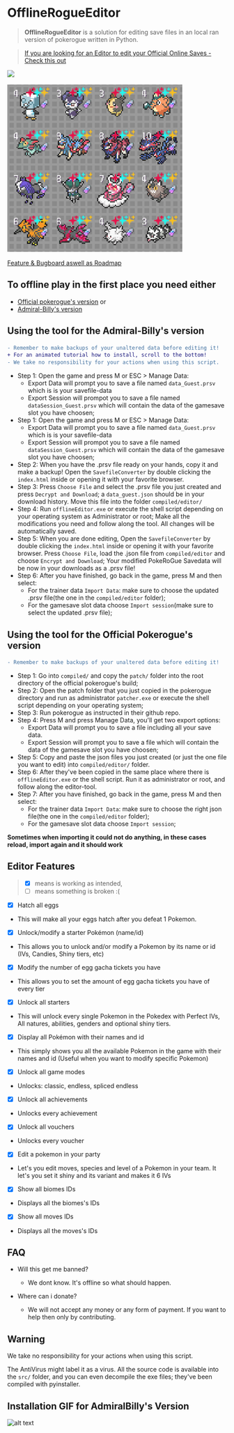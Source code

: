 # OfflineRogueEditor
> **OfflineRogueEditor** is a solution for editing save files in an local ran version of pokerogue written in Python.

> [If you are looking for an Editor to edit your Official Online Saves - Check this out](https://github.com/rogueEdit/OnlineRogueEditor/)

[<img src="https://img.shields.io/badge/Join%20our%20News-Discord!-8A2BE2">](https://discord.gg/8ZAnsZfVQP)

![Preview Image](.github/preview.png)

[Feature & Bugboard aswell as Roadmap](https://github.com/orgs/RogueEdit/projects/8)

## To offline play in the first place you need either

- [Official pokerogue's version](https://github.com/pagefaultgames/pokerogue) or
- [Admiral-Billy's version](https://github.com/Admiral-Billy/Pokerogue-App)

## Using the tool for the Admiral-Billy's version
```diff
- Remember to make backups of your unaltered data before editing it!
+ For an animated tutorial how to install, scroll to the bottom!
- We take no responsibility for your actions when using this script. 
```
- Step 1: Open the game and press M or ESC > Manage Data:
    - Export Data will prompt you to save a file named `data_Guest.prsv` which is is your savefile-data
    - Export Session will prompot you to save a file named `dataSession_Guest.prsv` which will contain the data of the gamesave slot you have choosen;
- Step 1: Open the game and press M or ESC > Manage Data:
    - Export Data will prompt you to save a file named `data_Guest.prsv` which is is your savefile-data
    - Export Session will prompot you to save a file named `dataSession_Guest.prsv` which will contain the data of the gamesave slot you have choosen;
- Step 2: When you have the .prsv file ready on your hands, copy it and make a backup! Open the `SavefileConverter` by double clicking the `index.html` inside or opening it with your favorite browser.
- Step 3: Press `Choose File` and select the .prsv file you just created and press `Decrypt and Download`; a `data_guest.json` should be in your download history. Move this file into the folder `compiled/editor/`
- Step 4: Run `offlineEditor.exe` or execute the shell script depending on your operating system as Administrator or root; Make all the modifications you need and follow along the tool. All changes will be automatically saved.
- Step 5: When you are done editing, Open the `SavefileConverter` by double clicking the `index.html` inside or opening it with your favorite browser. Press  `Choose File`, load the .json file from `compiled/editor` and choose `Encrypt and Download`; Your modified PokeRoGue Savedata will be now in your downloads as a .prsv file!
- Step 6: After you have finished, go back in the game, press M and then select:
    - For the trainer data `Import Data`: make sure to choose the updated .prsv file(the one in the `compiled/editor` folder);
    - For the gamesave slot data choose `Import session`(make sure to select the updated .prsv file);

## Using the tool for the Official Pokerogue's version 
```diff
- Remember to make backups of your unaltered data before editing it!
```

- Step 1: Go into `compiled/` and copy the `patch/` folder into the root directory of the official pokerogue's build;
- Step 2: Open the patch folder that you just copied in the pokerogue directory and run as administrator `patcher.exe` or execute the shell script depending on your operating system;
- Step 3: Run pokerogue as instructed in their github repo. 
- Step 4: Press M and press Manage Data, you'll get two export options:
    - Export Data will prompt you to save a file including all your save data.
    - Export Session will prompt you to save a file which will contain the data of the gamesave slot you have choosen;
- Step 5: Copy and paste the json files you just created (or just the one file you want to edit) into `compiled/editor/` folder.
- Step 6: After they've been copied in the same place where there is `offlineEditor.exe` or the shell script. Run it as administrator or root, and follow along the editor-tool.
- Step 7: After you have finished, go back in the game, press M and then select:
    - For the trainer data `Import Data`: make sure to choose the right json file(the one in the `compiled/editor` folder);
    - For the gamesave slot data choose `Import session`;

**Sometimes when importing it could not do anything, in these cases reload, import again and it should work**

## Editor Features
> - [X] means is working as intended, 
> - [ ] means something is broken :(

- [X] Hatch all eggs
- This will make all your eggs hatch after you defeat 1 Pokemon.

- [X] Unlock/modify a starter Pokémon (name/id)
- This allows you to unlock and/or modify a Pokemon by its name or id (IVs, Candies, Shiny tiers, etc)

- [X] Modify the number of egg gacha tickets you have
- This allows you to set the amount of egg gacha tickets you have of every tier

- [X] Unlock all starters
- This will unlock every single Pokemon in the Pokedex with Perfect IVs, All natures, abilities, genders and optional shiny tiers.

- [X] Display all Pokémon with their names and id
- This simply shows you all the available Pokemon in the game with their names and id (Useful when you want to modify specific Pokemon)

- [X] Unlock all game modes
- Unlocks: classic, endless, spliced endless

- [X] Unlock all achievements
- Unlocks every achievement

- [X] Unlock all vouchers
- Unlocks every voucher

- [X] Edit a pokemon in your party
- Let's you edit moves, species and level of a Pokemon in your team. It let's you set it shiny and its variant and makes it 6 IVs

- [X] Show all biomes IDs
- Displays all the biomes's IDs

- [X] Show all moves IDs
- Displays all the moves's IDs
  

## FAQ
- Will this get me banned?
  - We dont know. It's offline so what should happen.

- Where can i donate?
  - We will not accept any money or any form of payment. If you want to help then only by contributing.

## Warning

We take no responsibility for your actions when using this script. 

The AntiVirus might label it as a virus. All the source code is available into the `src/` folder, and you can even decompile the exe files; they've been compiled with pyinstaller.

## Installation GIF for AdmiralBilly's Version
![alt text](.github/install-for-billy.gif)

<!-- Metadata: keywords -->
<meta name="description" content="is a solution for editing save files in the offline version for pokerogue written in Python.">
<meta name="keywords" content="pokerogue, pokerogue save editor, pokerogue hacks, pokerogue hack, pokerogue cheats, pokerogue cheat, pokerogue trainer, pokerogue cheat table, rogueEditor, free, gacha, ticket, tickets, egg, eggs, shiny, save, edit, pokemon, unlimited, hack, hacks, cheat, cheats, trainer, table, pokedex, dex, wave, money, level, levels, iv, ivs, stat, stats, item, items, api, mod, mods, tool, tools">
